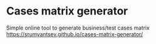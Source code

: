 # Cases matrix generator
Simple online tool to generate business/test cases matrix https://srumyantsev.github.io/cases-matrix-generator/
